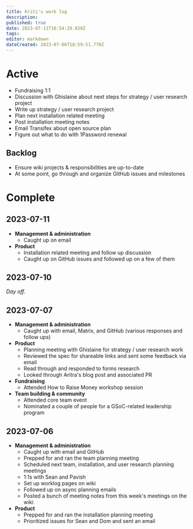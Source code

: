 ```yaml
---
title: Kriti's work log
description: 
published: true
date: 2023-07-11T16:54:29.828Z
tags: 
editor: markdown
dateCreated: 2023-07-06T18:59:51.770Z
---
```


# Active
- Fundraising 1:1
- Discussion with Ghislaine about next steps for strategy / user research project
- Write up strategy / user research project
- Plan next installation related meeting
- Post installation meeting notes
- Email Transifex about open source plan
- Figure out what to do with 1Password renewal

## Backlog
- Ensure wiki projects & responsibilities are up-to-date
- At some point, go through and organize GitHub issues and milestones

# Complete

## 2023-07-11
- **Management & administration**
  - Caught up on email
- **Product**
  - Installation related meeting and follow up discussion
  - Caught up on GitHub issues and followed up on a few of them

## 2023-07-10
*Day off.*

## 2023-07-07
- **Management & administration**
  - Caught up with email, Matrix, and GitHub (various responses and follow ups)
- **Product**
  - Planning meeting with Ghislaine for strategy / user research work 
  - Reviewed the spec for shareable links and sent some feedback via email
  - Read through and responded to forms research
  - Looked through Aritra's blog post and associated PR
- **Fundraising**
  - Attended How to Raise Money workshop session
- **Team building & community**
  - Attended core team event
  - Nominated a couple of people for a GSoC-related leadership program

## 2023-07-06
- **Management & administration**
  - Caught up with email and GitHub
  - Prepped for and ran the team planning meeting
  - Scheduled next team, installation, and user research planning meetings
  - 1:1s with Sean and Pavish
  - Set up worklog pages on wiki
  - Followed up on async planning emails
  - Posted a bunch of meeting notes from this week's meetings on the wiki
- **Product**
  - Prepped for and ran the installation planning meeting
  - Prioritized issues for Sean and Dom and sent an email
